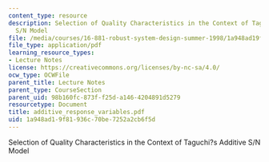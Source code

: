 ```yaml
---
content_type: resource
description: Selection of Quality Characteristics in the Context of Taguchi?s Additive
  S/N Model
file: /media/courses/16-881-robust-system-design-summer-1998/1a948ad19f81936c70be7252a2cb6f5d_additive_response_variables.pdf
file_type: application/pdf
learning_resource_types:
- Lecture Notes
license: https://creativecommons.org/licenses/by-nc-sa/4.0/
ocw_type: OCWFile
parent_title: Lecture Notes
parent_type: CourseSection
parent_uid: 98b160fc-873f-f25d-a146-4204891d5279
resourcetype: Document
title: additive_response_variables.pdf
uid: 1a948ad1-9f81-936c-70be-7252a2cb6f5d
---
```

Selection of Quality Characteristics in the Context of Taguchi?s Additive S/N Model
